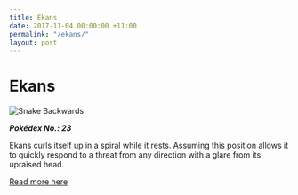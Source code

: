 ```yaml
---
title: Ekans
date: 2017-11-04 00:00:00 +11:00
permalink: "/ekans/"
layout: post
---
```


# Ekans

<p>
    <img src="https://assets.pokemon.com/assets/cms2/img/pokedex/full/023.png" title="Snake Backwards">
</p>

**_Pokédex No.: 23_**

Ekans curls itself up in a spiral while it rests. Assuming this position allows it to quickly respond to a threat from any direction with a glare from its upraised head.

[Read more here](https://www.pokemon.com/au/pokedex/ekans)